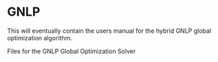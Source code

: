GNLP
====

This will eventually contain the users manual for the hybrid GNLP global optimization algorithm.

Files for the GNLP Global Optimization Solver
